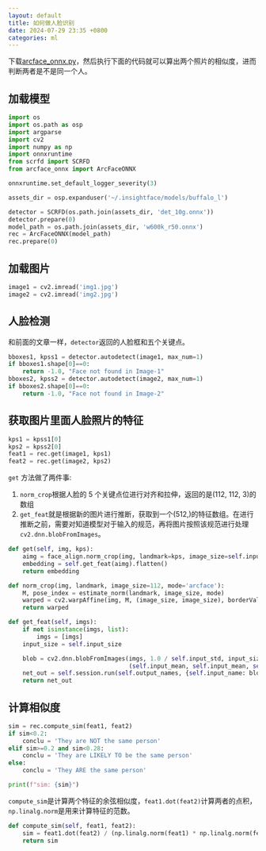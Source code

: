 ```yaml
---
layout: default
title: 如何做人脸识别
date: 2024-07-29 23:35 +0800
categories: ml
---
```


下载[arcface_onnx.py](https://github.com/deepinsight/insightface/blob/01a34cd94f7b0f4a3f6c84ce4b988668ad7be329/web-demos/src_recognition/arcface_onnx.py)，然后执行下面的代码就可以算出两个照片的相似度，进而判断两者是不是同一个人。

## 加载模型

```python
import os
import os.path as osp
import argparse
import cv2
import numpy as np
import onnxruntime
from scrfd import SCRFD
from arcface_onnx import ArcFaceONNX

onnxruntime.set_default_logger_severity(3)

assets_dir = osp.expanduser('~/.insightface/models/buffalo_l')

detector = SCRFD(os.path.join(assets_dir, 'det_10g.onnx'))
detector.prepare(0)
model_path = os.path.join(assets_dir, 'w600k_r50.onnx')
rec = ArcFaceONNX(model_path)
rec.prepare(0)
```

## 加载图片

```python
image1 = cv2.imread('img1.jpg')
image2 = cv2.imread('img2.jpg')
```

## 人脸检测

和前面的文章一样，`detector`返回的人脸框和五个关键点。

```python
bboxes1, kpss1 = detector.autodetect(image1, max_num=1)
if bboxes1.shape[0]==0:
    return -1.0, "Face not found in Image-1"
bboxes2, kpss2 = detector.autodetect(image2, max_num=1)
if bboxes2.shape[0]==0:
    return -1.0, "Face not found in Image-2"
```

## 获取图片里面人脸照片的特征

```python
kps1 = kpss1[0]
kps2 = kpss2[0]
feat1 = rec.get(image1, kps1)
feat2 = rec.get(image2, kps2)
```

`get` 方法做了两件事:

1. `norm_crop`根据人脸的 5 个关键点位进行对齐和拉伸，返回的是(112, 112, 3)的数组
2. `get_feat`就是根据新的图片进行推断，获取到一个(512,)的特征数组。在进行推断之前，需要对知道模型对于输入的规范，再将图片按照该规范进行处理`cv2.dnn.blobFromImages`。

```python
def get(self, img, kps):
    aimg = face_align.norm_crop(img, landmark=kps, image_size=self.input_size[0])
    embedding = self.get_feat(aimg).flatten()
    return embedding

def norm_crop(img, landmark, image_size=112, mode='arcface'):
    M, pose_index = estimate_norm(landmark, image_size, mode)
    warped = cv2.warpAffine(img, M, (image_size, image_size), borderValue=0.0)
    return warped

def get_feat(self, imgs):
    if not isinstance(imgs, list):
        imgs = [imgs]
    input_size = self.input_size

    blob = cv2.dnn.blobFromImages(imgs, 1.0 / self.input_std, input_size,
                                  (self.input_mean, self.input_mean, self.input_mean), swapRB=True)
    net_out = self.session.run(self.output_names, {self.input_name: blob})[0]
    return net_out
```

## 计算相似度

```python
sim = rec.compute_sim(feat1, feat2)
if sim<0.2:
    conclu = 'They are NOT the same person'
elif sim>=0.2 and sim<0.28:
    conclu = 'They are LIKELY TO be the same person'
else:
    conclu = 'They ARE the same person'

print(f"sim: {sim}")
```

`compute_sim`是计算两个特征的余弦相似度，`feat1.dot(feat2)`计算两者的点积，`np.linalg.norm`是用来计算特征的范数。

```python
def compute_sim(self, feat1, feat2):
    sim = feat1.dot(feat2) / (np.linalg.norm(feat1) * np.linalg.norm(feat2))
    return sim
```
